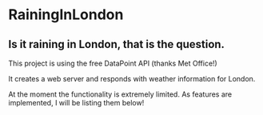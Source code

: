 # RainingInLondon

## Is it raining in London, that is the question.

This project is using the free DataPoint API (thanks Met Office!)

It creates a web server and responds with weather information for London. 

At the moment the functionality is extremely limited. As features are implemented, I will be listing them below!
